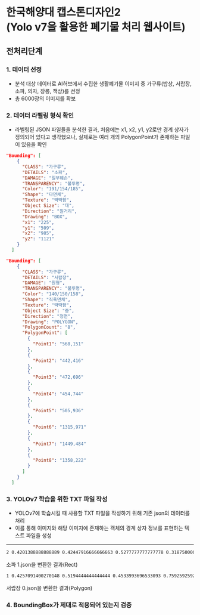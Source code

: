 # 한국해양대 캡스톤디자인2 <br> (Yolo v7을 활용한 폐기물 처리 웹사이트)
## 전처리단계

### 1. 데이터 선정
 * 분석 대상 데이터로 AI허브에서 수집한 생활폐기물 이미지 중 가구류(밥상, 서랍장, 소파, 의자, 장롱, 책상)를 선정
 * 총 6000장의 이미지를 확보
### 2. 데이터 라벨링 형식 확인
 * 라벨링된 JSON 파일들을 분석한 결과, 처음에는 x1, x2, y1, y2로만 경계 상자가 정의되어 있다고 생각했으나, 실제로는 여러 개의 PolygonPoint가 존재하는 파일이 있음을 확인

```json
"Bounding": [
    {
      "CLASS": "가구류",
      "DETAILS": "소파",
      "DAMAGE": "일부훼손",
      "TRANSPARENCY": "불투명",
      "Color": "191/154/185",
      "Shape": "다면체",
      "Texture": "딱딱함",
      "Object Size": "대",
      "Direction": "원거리",
      "Drawing": "BOX",
      "x1": "225",
      "y1": "509",
      "x2": "985",
      "y2": "1121"
    }
  ]
```

```json
"Bounding": [
    {
      "CLASS": "가구류",
      "DETAILS": "서랍장",
      "DAMAGE": "원형",
      "TRANSPARENCY": "불투명",
      "Color": "140/150/158",
      "Shape": "직육면체",
      "Texture": "딱딱함",
      "Object Size": "중",
      "Direction": "정면",
      "Drawing": "POLYGON",
      "PolygonCount": "8",
      "PolygonPoint": [
        {
          "Point1": "568,151"
        },
        {
          "Point2": "442,416"
        },
        {
          "Point3": "472,696"
        },
        {
          "Point4": "454,744"
        },
        {
          "Point5": "505,936"
        },
        {
          "Point6": "1315,971"
        },
        {
          "Point7": "1449,484"
        },
        {
          "Point8": "1358,222"
        }
      ]
    }
  ]
```

### 3. YOLOv7 학습을 위한 TXT 파일 작성
 * YOLOv7에 학습시킬 때 사용할 TXT 파일을 작성하기 위해 기존 json의 데이터를 처리
 * 이를 통해 이미지와 해당 이미지에 존재하는 객체의 경계 상자 정보를 표현하는 텍스트 파일을 생성
---
 ```txt
 2 0.4201388888888889 0.42447916666666663 0.5277777777777778 0.31875000000000003
 ```
  소파 1.json을 변환한 결과(Rect)
  ```txt
1 0.4257091400270148 0.5194444444444444 0.4533993696533093 0.7592592592592592
 ```
 서랍장 0.json을 변환한 결과(Polygon)


 ### 4. BoundingBox가 제대로 적용되어 있는지 검증
 
 
